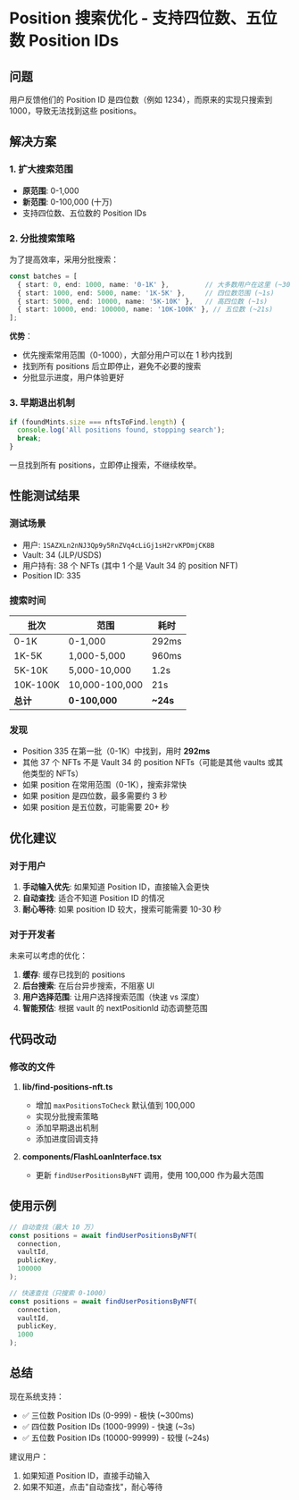 # Position 搜索优化 - 支持四位数、五位数 Position IDs

## 问题

用户反馈他们的 Position ID 是四位数（例如 1234），而原来的实现只搜索到 1000，导致无法找到这些 positions。

## 解决方案

### 1. 扩大搜索范围
- **原范围**: 0-1,000
- **新范围**: 0-100,000 (十万)
- 支持四位数、五位数的 Position IDs

### 2. 分批搜索策略

为了提高效率，采用分批搜索：

```typescript
const batches = [
  { start: 0, end: 1000, name: '0-1K' },         // 大多数用户在这里 (~300ms)
  { start: 1000, end: 5000, name: '1K-5K' },     // 四位数范围 (~1s)
  { start: 5000, end: 10000, name: '5K-10K' },   // 高四位数 (~1s)
  { start: 10000, end: 100000, name: '10K-100K' }, // 五位数 (~21s)
];
```

**优势**：
- 优先搜索常用范围（0-1000），大部分用户可以在 1 秒内找到
- 找到所有 positions 后立即停止，避免不必要的搜索
- 分批显示进度，用户体验更好

### 3. 早期退出机制

```typescript
if (foundMints.size === nftsToFind.length) {
  console.log('All positions found, stopping search');
  break;
}
```

一旦找到所有 positions，立即停止搜索，不继续枚举。

## 性能测试结果

### 测试场景
- 用户: `1SAZXLn2nNJ3Qp9y5RnZVq4cLiGj1sH2rvKPDmjCK8B`
- Vault: 34 (JLP/USDS)
- 用户持有: 38 个 NFTs (其中 1 个是 Vault 34 的 position NFT)
- Position ID: 335

### 搜索时间
| 批次 | 范围 | 耗时 |
|------|------|------|
| 0-1K | 0-1,000 | 292ms |
| 1K-5K | 1,000-5,000 | 960ms |
| 5K-10K | 5,000-10,000 | 1.2s |
| 10K-100K | 10,000-100,000 | 21s |
| **总计** | **0-100,000** | **~24s** |

### 发现
- Position 335 在第一批（0-1K）中找到，用时 **292ms**
- 其他 37 个 NFTs 不是 Vault 34 的 position NFTs（可能是其他 vaults 或其他类型的 NFTs）
- 如果 position 在常用范围（0-1K），搜索非常快
- 如果 position 是四位数，最多需要约 3 秒
- 如果 position 是五位数，可能需要 20+ 秒

## 优化建议

### 对于用户
1. **手动输入优先**: 如果知道 Position ID，直接输入会更快
2. **自动查找**: 适合不知道 Position ID 的情况
3. **耐心等待**: 如果 position ID 较大，搜索可能需要 10-30 秒

### 对于开发者
未来可以考虑的优化：
1. **缓存**: 缓存已找到的 positions
2. **后台搜索**: 在后台异步搜索，不阻塞 UI
3. **用户选择范围**: 让用户选择搜索范围（快速 vs 深度）
4. **智能预估**: 根据 vault 的 nextPositionId 动态调整范围

## 代码改动

### 修改的文件

1. **lib/find-positions-nft.ts**
   - 增加 `maxPositionsToCheck` 默认值到 100,000
   - 实现分批搜索策略
   - 添加早期退出机制
   - 添加进度回调支持

2. **components/FlashLoanInterface.tsx**
   - 更新 `findUserPositionsByNFT` 调用，使用 100,000 作为最大范围

## 使用示例

```typescript
// 自动查找（最大 10 万）
const positions = await findUserPositionsByNFT(
  connection,
  vaultId,
  publicKey,
  100000
);

// 快速查找（只搜索 0-1000）
const positions = await findUserPositionsByNFT(
  connection,
  vaultId,
  publicKey,
  1000
);
```

## 总结

现在系统支持：
- ✅ 三位数 Position IDs (0-999) - 极快 (~300ms)
- ✅ 四位数 Position IDs (1000-9999) - 快速 (~3s)
- ✅ 五位数 Position IDs (10000-99999) - 较慢 (~24s)

建议用户：
1. 如果知道 Position ID，直接手动输入
2. 如果不知道，点击"自动查找"，耐心等待
